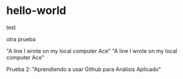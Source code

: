 # hello-world
test

otra prueba

"A line I wrote on my local computer Ace" 
"A line I wrote on my local computer Ace" 

Prueba 2:
"Aprendiendo a usar Github para Análisis Aplicado"
